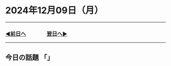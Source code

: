 # 2024年12月09日（月）

---

### [◀️前日へ](https://github.com/yuasys/chatty-journal/blob/main/2024/12/2024-12-08.md)&emsp;&emsp;&emsp;&emsp;[翌日へ▶️](https://github.com/yuasys/chatty-journal/blob/main/2024/12/2024-12-10.md)

---

## 今日の話題 「」
